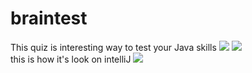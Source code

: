 # braintest
This quiz is interesting way to test your Java skills
![](https://imgur.com/A2KUOiw.jpg)
![](https://imgur.com/sJeSlxG.jpg)<br>
this is how it's look on intelliJ
![](https://imgur.com/CpHjGo1.jpg)
